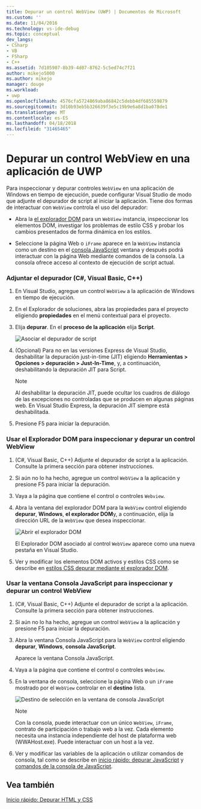 ```yaml
---
title: Depurar un control WebView (UWP) | Documentos de Microsoft
ms.custom: ''
ms.date: 11/04/2016
ms.technology: vs-ide-debug
ms.topic: conceptual
dev_langs:
- CSharp
- VB
- FSharp
- C++
ms.assetid: 7d105907-8b39-4d07-8762-5c5ed74c7f21
author: mikejo5000
ms.author: mikejo
manager: douge
ms.workload:
- uwp
ms.openlocfilehash: 4576cfa5724869aba86842c5debb4df685559879
ms.sourcegitcommit: 3d10b93eb5b326639f3e5c19b9e6a8d1ba078de1
ms.translationtype: MT
ms.contentlocale: es-ES
ms.lasthandoff: 04/18/2018
ms.locfileid: "31465465"
---
```

# <a name="debug-a-webview-control-in-a-uwp-app"></a>Depurar un control WebView en una aplicación de UWP
  
 Para inspeccionar y depurar controles `WebView` en una aplicación de Windows en tiempo de ejecución, puede configurar Visual Studio de modo que adjunte el depurador de script al iniciar la aplicación. Tiene dos formas de interactuar con `WebView` controla el uso del depurador:  
  
-   Abra la [el explorador DOM](../debugger/quickstart-debug-html-and-css.md) para un `WebView` instancia, inspeccionar los elementos DOM, investigar los problemas de estilo CSS y probar los cambios presentados de forma dinámica en los estilos.  
  
-   Seleccione la página Web o `iFrame` aparece en la `WebView` instancia como un destino en el [consola JavaScript](../debugger/javascript-console-commands.md) ventana y después podrá interactuar con la página Web mediante comandos de la consola. La consola ofrece acceso al contexto de ejecución de script actual.  
  
### <a name="attach-the-debugger-c-visual-basic-c"></a>Adjuntar el depurador (C#, Visual Basic, C++)  
  
1.  En Visual Studio, agregue un control `WebView` a la aplicación de Windows en tiempo de ejecución.  
  
2.  En el Explorador de soluciones, abra las propiedades para el proyecto eligiendo **propiedades** en el menú contextual para el proyecto.  
  
3.  Elija **depurar**. En el **proceso de la aplicación** elija **Script**.  
  
     ![Asociar el depurador de script](../debugger/media/js_dom_webview_script_debugger.png "JS_DOM_WebView_Script_Debugger")  
  
4.  (Opcional) Para no en las versiones Express de Visual Studio, deshabilitar la depuración just-in-time (JIT) eligiendo **Herramientas > Opciones > depuración > Just-In-Time**, y, a continuación, deshabilitando la depuración JIT para Script.  
  
    > [!NOTE]
    >  Al deshabilitar la depuración JIT, puede ocultar los cuadros de diálogo de las excepciones no controladas que se producen en algunas páginas web. En Visual Studio Express, la depuración JIT siempre está deshabilitada.  
  
5.  Presione F5 para iniciar la depuración.  
  
### <a name="use-the-dom-explorer-to-inspect-and-debug-a-webview-control"></a>Usar el Explorador DOM para inspeccionar y depurar un control WebView  
  
1.  (C#, Visual Basic, C++) Adjunte el depurador de script a la aplicación. Consulte la primera sección para obtener instrucciones.  
  
2.  Si aún no lo ha hecho, agregue un control `WebView` a la aplicación y presione F5 para iniciar la depuración.  
  
3.  Vaya a la página que contiene el control o controles `Webview`.  
  
4.  Abra la ventana del explorador DOM para la `WebView` control eligiendo **depurar**, **Windows**, **el explorador DOM**y, a continuación, elija la dirección URL de la `WebView` que desea inspeccionar.  
  
     ![Abrir el explorador DOM](../debugger/media/js_dom_webview.png "JS_DOM_WebView")  
  
     El Explorador DOM asociado al control `WebView` aparece como una nueva pestaña en Visual Studio.  
  
5.  Ver y modificar los elementos DOM activos y estilos CSS como se describe en [estilos CSS depurar mediante el explorador DOM](../debugger/debug-css-styles-using-dom-explorer.md).  
  
### <a name="use-the-javascript-console-window-to-inspect-and-debug-a-webview-control"></a>Usar la ventana Consola JavaScript para inspeccionar y depurar un control WebView  
  
1.  (C#, Visual Basic, C++) Adjunte el depurador de script a la aplicación. Consulte la primera sección para obtener instrucciones.  
  
2.  Si aún no lo ha hecho, agregue un control `WebView` a la aplicación y presione F5 para iniciar la depuración.  
  
3.  Abra la ventana Consola JavaScript para la `WebView` control eligiendo **depurar**, **Windows**, **consola JavaScript**.  
  
     Aparece la ventana Consola JavaScript.  
  
4.  Vaya a la página que contiene el control o controles `Webview`.  
  
5.  En la ventana de consola, seleccione la página Web o un `iFrame` mostrado por el `WebView` controlar en el **destino** lista.  
  
     ![Destino de selección en la ventana de consola JavaScript](../debugger/media/js_console_target.png "JS_Console_Target")  
  
    > [!NOTE]
    >  Con la consola, puede interactuar con un único `WebView`, `iFrame`, contrato de participación o trabajo web a la vez. Cada elemento necesita una instancia independiente del host de plataforma web (WWAHost.exe). Puede interactuar con un host a la vez.  
  
6.  Ver y modificar las variables de la aplicación o utilizar comandos de consola, tal como se describe en [inicio rápido: depurar JavaScript](../debugger/quickstart-debug-javascript-using-the-console.md) y [comandos de la consola de JavaScript](../debugger/javascript-console-commands.md).  
  
## <a name="see-also"></a>Vea también  
 [Inicio rápido: Depurar HTML y CSS](../debugger/quickstart-debug-html-and-css.md)